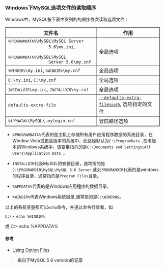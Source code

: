 ### Windows下MySQL选项文件的读取顺序

Windows中，MySQL按下表中罗列的的顺序依次读取选项文件：

<table border="1">
	<thead><tr><th scope="col">文件名</th><th scope="col">作用</th></tr></thead><tbody><tr><td scope="row"><code class="filename"><code class="literal">%PROGRAMDATA%</code>\MySQL\MySQL Server
                5.6\my.ini</code>,
                <code class="filename">
                	<code class="literal">%PROGRAMDATA%</code>\MySQL\MySQL
                Server 5.6\my.cnf</code></td><td>全局选项</td></tr><tr><td scope="row"><code class="filename"><code class="literal">%WINDIR%</code>\my.ini</code>,
                <code class="filename"><code class="literal">%WINDIR%</code>\my.cnf</code></td><td>全局选项</td></tr><tr><td scope="row"><code class="filename">C:\my.ini</code>, <code class="filename">C:\my.cnf</code></td><td>全局选项</td></tr><tr><td scope="row"><code class="filename"><em class="replaceable"><code>INSTALLDIR</code></em>\my.ini</code>,
                <code class="filename"><em class="replaceable"><code>INSTALLDIR</code></em>\my.cnf</code></td><td>全局选项</td></tr><tr><td scope="row"><code class="literal">defaults-extra-file</code>
            </td><td>
                <a class="link" href="option-file-options.html#option_general_defaults-extra-file"><code class="option">--defaults-extra-file=<em class="replaceable"><code>path</code></em></code></a>,
选项指定的文件</td></tr><tr><td scope="row"><code class="filename"><code class="literal">%APPDATA%</code>\MySQL\.mylogin.cnf</code></td><td>登陆路径选项</td></tr></tbody></table>

+ `%PROGRAMDATA%`代表的是主机上存储所有用户应用程序数据的系统目录，在Window Vista或更高版本的系统中，此路径默认为`C:\ProgramData `,在老版本的Windows系统中，该变量指向的是`C:\Documents and Settings\All Users\Application Data `。

+ `INSTALLDIR`代表MySQL的安装目录，通常指的是` C:\PROGRAMDIR\MySQL\MySQL 5.6 Server`,此处`PROGRAMDIR`代表的是windows的程序目录，通常指的是`Program Files`目录。

+ `%APPDATA%`代表的是Windows应用程序的数据目录，

+ `%WINDIR%`代表Windows系统目录,通常指的是`C:\WINDOWS`。

以上的系统变量都可以`echo`命令，并通过命令行查看，如

	C:\> echo %WINDIR%
或
	C:\> echo %APPDATA%

#### 参考

+ [Using Option Files](http://dev.mysql.com/doc/refman/5.6/en/option-files.html)

>**来自于MySQL 5.6 version的记录**


